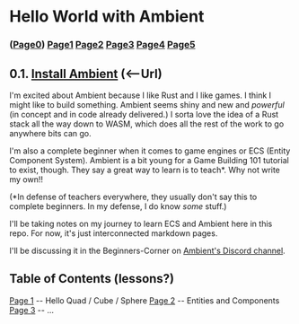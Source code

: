 # Hello World with Ambient
### **([Page0](index.md))** [Page1](page1_hello.md) [Page2](page2_entities_components) [Page3]() [Page4]() [Page5]() 

## 0.1. [Install Ambient](https://ambientrun.github.io/Ambient/user/installing.html) (<--Url)

I'm excited about Ambient because I like Rust and I like games.  I think I might like to build something.  Ambient seems shiny and new and _powerful_ (in concept and in code already delivered.)  I sorta love the idea of a Rust stack all the way down to WASM, which does all the rest of the work to go anywhere bits can go.

I'm also a complete beginner when it comes to game engines or ECS (Entity Component System).  Ambient is a bit young for a Game Building 101 tutorial to exist, though. They say a great way to learn is to teach*.  Why not write my own!!

(*In defense of teachers everywhere, they usually don't say this to complete beginners.  In my defense, I do know _some_ stuff.)

I'll be taking notes on my journey to learn ECS and Ambient here in this repo.  For now, it's just interconnected markdown pages.

I'll be discussing it in the Beginners-Corner on [Ambient's Discord channel](https://discord.gg/ambient).

## Table of Contents (lessons?)
[Page 1](page1_hello.md) -- Hello Quad / Cube / Sphere
[Page 2](page2_entities_components) -- Entities and Components
[Page 3]() -- ...
